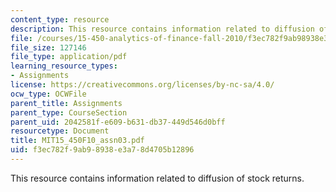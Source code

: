 ```yaml
---
content_type: resource
description: This resource contains information related to diffusion of stock returns.
file: /courses/15-450-analytics-of-finance-fall-2010/f3ec782f9ab98938e3a78d4705b12896_MIT15_450F10_assn03.pdf
file_size: 127146
file_type: application/pdf
learning_resource_types:
- Assignments
license: https://creativecommons.org/licenses/by-nc-sa/4.0/
ocw_type: OCWFile
parent_title: Assignments
parent_type: CourseSection
parent_uid: 2042581f-e609-b631-db37-449d546d0bff
resourcetype: Document
title: MIT15_450F10_assn03.pdf
uid: f3ec782f-9ab9-8938-e3a7-8d4705b12896
---
```

This resource contains information related to diffusion of stock returns.
